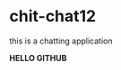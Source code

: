 # chit-chat12
this is a chatting application
<!DOCTYPE html>
<html>
<head>
<style>
  .capitalize {
    text-transform: uppercase;
  }
</style>
</head>
<body>
  <p><strong><span class="capitalize">Hello GitHub</span></strong></p>
</body>
</html>

